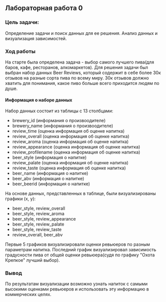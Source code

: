 ## Лабораторная работа 0

### Цель задачи:
Определение задачи и поиск данных для ее решения. Анализ данных и визуализация зависимостей.

### Ход работы
На старте была определена задача - выбор самого лучшего пива(для баров, кафе, ресторанов, алкомаркетов). Для решения задачи был выбран набор данных Beer Reviews, который содержит в себе более 30к отзывов на разные сорта пива по всему миру. 30к отзывов должно хватить для понимания, какое пиво больше всего приходится людям по душе.
#### Информация о наборе данных
Набор данных состоит из таблицы с 13 столбцами:
- brewery_id (информания о произвоодителе)
- brewery_name (информания о произвоодителе)
- review_time (оценка информация об оценке напитка)
- review_overall (оценка информация об оценке напитка)
- review_aroma (оценка информация об оценке напитка)
- review_appearance (оценка информация об оценке напитка)
- review_profilename (оценка информация об оценке напитка)
- beer_style (информация о напитке)
- review_palate (оценка информация об оценке напитка)
- review_taste (оценка информация об оценке напитка)
- beer_name (информация о напитке)
- beer_abv (информация о напитке)
- beer_beerid (информация о напитке)

На основе данных, представленных в таблице, были визуализированы графики (x, y):
- beer_style, review_overall
- beer_style, review_aroma
- beer_style, review_appearance
- beer_style, review_palate
- beer_style, review_taste
- review_overall, beer_abv

Первые 5 графиков визуализировали оценки ревьюеров по разным параметрам напитка. Последний график визуализировал зависимость градусности пива от общей оценки ревьюера(судя по графику "Охота Крепкое" лучший выбор).

### Вывод
По результатам визуализации возможно узнать напиток с самыми высокими оценками ревьюеров и использовать эту информацию в коммерческих целях.